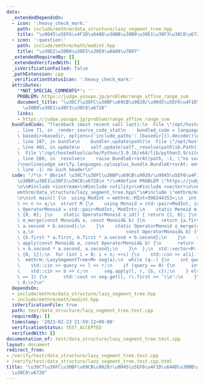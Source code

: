 ```yaml
---
data:
  _extendedDependsOn:
  - icon: ':heavy_check_mark:'
    path: include/emthrm/data_structure/lazy_segment_tree.hpp
    title: "\u9045\u5EF6\u4F1D\u64AD\u30BB\u30B0\u30E1\u30F3\u30C8\u6728"
  - icon: ':question:'
    path: include/emthrm/math/modint.hpp
    title: "\u30E2\u30B8\u30E5\u30E9\u8A08\u7B97"
  _extendedRequiredBy: []
  _extendedVerifiedWith: []
  _isVerificationFailed: false
  _pathExtension: cpp
  _verificationStatusIcon: ':heavy_check_mark:'
  attributes:
    '*NOT_SPECIAL_COMMENTS*': ''
    PROBLEM: https://judge.yosupo.jp/problem/range_affine_range_sum
    document_title: "\u30C7\u30FC\u30BF\u69CB\u9020/\u9045\u5EF6\u4F1D\u64AD\u30BB\
      \u30B0\u30E1\u30F3\u30C8\u6728"
    links:
    - https://judge.yosupo.jp/problem/range_affine_range_sum
  bundledCode: "Traceback (most recent call last):\n  File \"/opt/hostedtoolcache/Python/3.9.16/x64/lib/python3.9/site-packages/onlinejudge_verify/documentation/build.py\"\
    , line 71, in _render_source_code_stat\n    bundled_code = language.bundle(stat.path,\
    \ basedir=basedir, options={'include_paths': [basedir]}).decode()\n  File \"/opt/hostedtoolcache/Python/3.9.16/x64/lib/python3.9/site-packages/onlinejudge_verify/languages/cplusplus.py\"\
    , line 187, in bundle\n    bundler.update(path)\n  File \"/opt/hostedtoolcache/Python/3.9.16/x64/lib/python3.9/site-packages/onlinejudge_verify/languages/cplusplus_bundle.py\"\
    , line 401, in update\n    self.update(self._resolve(pathlib.Path(included), included_from=path))\n\
    \  File \"/opt/hostedtoolcache/Python/3.9.16/x64/lib/python3.9/site-packages/onlinejudge_verify/languages/cplusplus_bundle.py\"\
    , line 260, in _resolve\n    raise BundleErrorAt(path, -1, \"no such header\"\
    )\nonlinejudge_verify.languages.cplusplus_bundle.BundleErrorAt: emthrm/data_structure/lazy_segment_tree.hpp:\
    \ line -1: no such header\n"
  code: "/*\n * @brief \u30C7\u30FC\u30BF\u69CB\u9020/\u9045\u5EF6\u4F1D\u64AD\u30BB\
    \u30B0\u30E1\u30F3\u30C8\u6728\n */\n#define PROBLEM \"https://judge.yosupo.jp/problem/range_affine_range_sum\"\
    \n\n#include <iostream>\n#include <utility>\n#include <vector>\n\n#include \"\
    emthrm/data_structure/lazy_segment_tree.hpp\"\n#include \"emthrm/math/modint.hpp\"\
    \n\nint main() {\n  using ModInt = emthrm::MInt<998244353>;\n  int n, q;\n  std::cin\
    \ >> n >> q;\n  struct M {\n    using Monoid = std::pair<ModInt, int>;\n    using\
    \ OperatorMonoid = std::pair<ModInt, ModInt>;\n    static Monoid m_id() { return\
    \ {0, 0}; }\n    static OperatorMonoid o_id() { return {1, 0}; }\n    static Monoid\
    \ m_merge(const Monoid& a, const Monoid& b) {\n      return {a.first + b.first,\
    \ a.second + b.second};\n    }\n    static OperatorMonoid o_merge(const OperatorMonoid&\
    \ a,\n                                  const OperatorMonoid& b) {\n      return\
    \ {b.first * a.first, b.first * a.second + b.second};\n    }\n    static Monoid\
    \ apply(const Monoid& a, const OperatorMonoid& b) {\n      return {a.first * b.first\
    \ + b.second * a.second, a.second};\n    }\n  };\n  std::vector<M::Monoid> a(n,\
    \ {0, 1});\n  for (int i = 0; i < n; ++i) {\n    std::cin >> a[i].first;\n  }\n\
    \  emthrm::LazySegmentTree<M> seg(a);\n  while (q--) {\n    int query, l, r;\n\
    \    std::cin >> query >> l >> r;\n    if (query == 0) {\n      int b, c;\n  \
    \    std::cin >> b >> c;\n      seg.apply(l, r, {b, c});\n    } else if (query\
    \ == 1) {\n      std::cout << seg.get(l, r).first << '\\n';\n    }\n  }\n  return\
    \ 0;\n}\n"
  dependsOn:
  - include/emthrm/data_structure/lazy_segment_tree.hpp
  - include/emthrm/math/modint.hpp
  isVerificationFile: true
  path: test/data_structure/lazy_segment_tree.test.cpp
  requiredBy: []
  timestamp: '2023-02-23 21:59:12+09:00'
  verificationStatus: TEST_ACCEPTED
  verifiedWith: []
documentation_of: test/data_structure/lazy_segment_tree.test.cpp
layout: document
redirect_from:
- /verify/test/data_structure/lazy_segment_tree.test.cpp
- /verify/test/data_structure/lazy_segment_tree.test.cpp.html
title: "\u30C7\u30FC\u30BF\u69CB\u9020/\u9045\u5EF6\u4F1D\u64AD\u30BB\u30B0\u30E1\u30F3\
  \u30C8\u6728"
---
```

